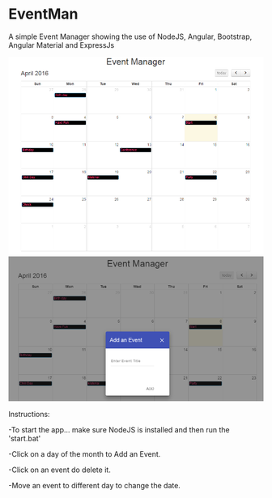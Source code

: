 # EventMan

A simple Event Manager showing the use of NodeJS, Angular, Bootstrap, Angular Material and ExpressJs

![screen shot](eventman_scrnshot1.PNG?raw=true "Event Manager")
![screen shot](eventman_scrnshot2.PNG?raw=true "Event Manager")

Instructions:
  
  -To start the app... make sure NodeJS is installed and then run the 'start.bat'
 
  -Click on a day of the month to Add an Event.
  
  -Click on an event do delete it.
  
  -Move an event to different day to change the date.
